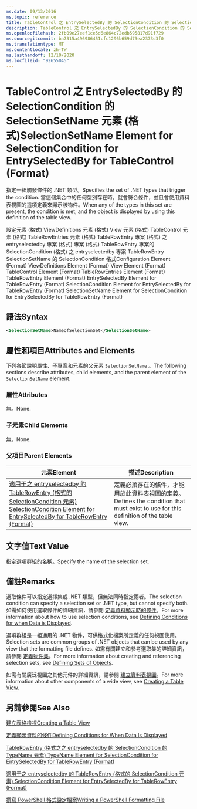 ```yaml
---
ms.date: 09/13/2016
ms.topic: reference
title: TableControl 之 EntrySelectedBy 的 SelectionCondition 的 SelectionSetName 元素 (格式)
description: TableControl 之 EntrySelectedBy 的 SelectionCondition 的 SelectionSetName 元素 (格式)
ms.openlocfilehash: 2fb09e27eef1ce5d6e864c72edb595817d91f729
ms.sourcegitcommit: ba7315a496986451cfc1296b659d73ea2373d3f0
ms.translationtype: MT
ms.contentlocale: zh-TW
ms.lasthandoff: 12/10/2020
ms.locfileid: "92655045"
---
```

# <a name="selectionsetname-element-for-selectioncondition-for-entryselectedby-for-tablecontrol-format"></a><span data-ttu-id="3a2fe-103">TableControl 之 EntrySelectedBy 的 SelectionCondition 的 SelectionSetName 元素 (格式)</span><span class="sxs-lookup"><span data-stu-id="3a2fe-103">SelectionSetName Element for SelectionCondition for EntrySelectedBy for TableControl (Format)</span></span>

<span data-ttu-id="3a2fe-104">指定一組觸發條件的 .NET 類型。</span><span class="sxs-lookup"><span data-stu-id="3a2fe-104">Specifies the set of .NET types that trigger the condition.</span></span> <span data-ttu-id="3a2fe-105">當這個集合中的任何型別存在時，就會符合條件，並且會使用資料表視圖的這項定義來顯示該物件。</span><span class="sxs-lookup"><span data-stu-id="3a2fe-105">When any of the types in this set are present, the condition is met, and the object is displayed by using this definition of the table view.</span></span>

<span data-ttu-id="3a2fe-106">設定元素 (格式) ViewDefinitions 元素 (格式) View 元素 (格式) TableControl 元素 (格式) TableRowEntries 元素 (格式) TableRowEntry 專案 (格式) 之 entryselectedby 專案 (格式) 專案 (格式) TableRowEntry 專案的 SelectionCondition (格式) 之 entryselectedby 專案 TableRowEntry SelectionSetName 的 SelectionCondition 格式</span><span class="sxs-lookup"><span data-stu-id="3a2fe-106">Configuration Element (Format) ViewDefinitions Element (Format) View Element (Format) TableControl Element (Format) TableRowEntries Element (Format) TableRowEntry Element (Format) EntrySelectedBy Element for TableRowEntry (Format) SelectionCondition Element for EntrySelectedBy for TableRowEntry (Format) SelectionSetName Element for SelectionCondition for EntrySelectedBy for TableRowEntry (Format)</span></span>

## <a name="syntax"></a><span data-ttu-id="3a2fe-107">語法</span><span class="sxs-lookup"><span data-stu-id="3a2fe-107">Syntax</span></span>

```xml
<SelectionSetName>NameofSelectionSet</SelectionSetName>
```

## <a name="attributes-and-elements"></a><span data-ttu-id="3a2fe-108">屬性和項目</span><span class="sxs-lookup"><span data-stu-id="3a2fe-108">Attributes and Elements</span></span>

<span data-ttu-id="3a2fe-109">下列各節說明屬性、子專案和元素的父元素 `SelectionSetName` 。</span><span class="sxs-lookup"><span data-stu-id="3a2fe-109">The following sections describe attributes, child elements, and the parent element of the `SelectionSetName` element.</span></span>

### <a name="attributes"></a><span data-ttu-id="3a2fe-110">屬性</span><span class="sxs-lookup"><span data-stu-id="3a2fe-110">Attributes</span></span>

<span data-ttu-id="3a2fe-111">無。</span><span class="sxs-lookup"><span data-stu-id="3a2fe-111">None.</span></span>

### <a name="child-elements"></a><span data-ttu-id="3a2fe-112">子元素</span><span class="sxs-lookup"><span data-stu-id="3a2fe-112">Child Elements</span></span>

<span data-ttu-id="3a2fe-113">無。</span><span class="sxs-lookup"><span data-stu-id="3a2fe-113">None.</span></span>

### <a name="parent-elements"></a><span data-ttu-id="3a2fe-114">父項目</span><span class="sxs-lookup"><span data-stu-id="3a2fe-114">Parent Elements</span></span>

|<span data-ttu-id="3a2fe-115">元素</span><span class="sxs-lookup"><span data-stu-id="3a2fe-115">Element</span></span>|<span data-ttu-id="3a2fe-116">描述</span><span class="sxs-lookup"><span data-stu-id="3a2fe-116">Description</span></span>|
|-------------|-----------------|
|[<span data-ttu-id="3a2fe-117">適用于之 entryselectedby 的 TableRowEntry (格式的 SelectionCondition 元素) </span><span class="sxs-lookup"><span data-stu-id="3a2fe-117">SelectionCondition Element for EntrySelectedBy for TableRowEntry (Format)</span></span>](./selectioncondition-element-for-entryselectedby-for-tablecontrol-format.md)|<span data-ttu-id="3a2fe-118">定義必須存在的條件，才能用於此資料表視圖的定義。</span><span class="sxs-lookup"><span data-stu-id="3a2fe-118">Defines the condition that must exist to use for this definition of the table view.</span></span>|

## <a name="text-value"></a><span data-ttu-id="3a2fe-119">文字值</span><span class="sxs-lookup"><span data-stu-id="3a2fe-119">Text Value</span></span>

<span data-ttu-id="3a2fe-120">指定選項群組的名稱。</span><span class="sxs-lookup"><span data-stu-id="3a2fe-120">Specify the name of the selection set.</span></span>

## <a name="remarks"></a><span data-ttu-id="3a2fe-121">備註</span><span class="sxs-lookup"><span data-stu-id="3a2fe-121">Remarks</span></span>

<span data-ttu-id="3a2fe-122">選取條件可以指定選擇集或 .NET 類型，但無法同時指定兩者。</span><span class="sxs-lookup"><span data-stu-id="3a2fe-122">The selection condition can specify a selection set or .NET type, but cannot specify both.</span></span> <span data-ttu-id="3a2fe-123">如需如何使用選取條件的詳細資訊，請參閱 [定義資料顯示時的條件](./defining-conditions-for-displaying-data.md)。</span><span class="sxs-lookup"><span data-stu-id="3a2fe-123">For more information about how to use selection conditions, see [Defining Conditions for when Data is Displayed](./defining-conditions-for-displaying-data.md).</span></span>

<span data-ttu-id="3a2fe-124">選項群組是一組通用的 .NET 物件，可供格式化檔案所定義的任何視圖使用。</span><span class="sxs-lookup"><span data-stu-id="3a2fe-124">Selection sets are common groups of .NET objects that can be used by any view that the formatting file defines.</span></span> <span data-ttu-id="3a2fe-125">如需有關建立和參考選取集的詳細資訊，請參閱 [定義物件集](./defining-selection-sets.md)。</span><span class="sxs-lookup"><span data-stu-id="3a2fe-125">For more information about creating and referencing selection sets, see [Defining Sets of Objects](./defining-selection-sets.md).</span></span>

<span data-ttu-id="3a2fe-126">如需有關廣泛視圖之其他元件的詳細資訊，請參閱 [建立資料表視圖](./creating-a-table-view.md)。</span><span class="sxs-lookup"><span data-stu-id="3a2fe-126">For more information about other components of a wide view, see [Creating a Table View](./creating-a-table-view.md).</span></span>

## <a name="see-also"></a><span data-ttu-id="3a2fe-127">另請參閱</span><span class="sxs-lookup"><span data-stu-id="3a2fe-127">See Also</span></span>

[<span data-ttu-id="3a2fe-128">建立表格檢視</span><span class="sxs-lookup"><span data-stu-id="3a2fe-128">Creating a Table View</span></span>](./creating-a-table-view.md)

[<span data-ttu-id="3a2fe-129">定義顯示資料的條件</span><span class="sxs-lookup"><span data-stu-id="3a2fe-129">Defining Conditions for When Data Is Displayed</span></span>](./defining-conditions-for-displaying-data.md)

[<span data-ttu-id="3a2fe-130">TableRowEntry (格式之之 entryselectedby 的 SelectionCondition 的 TypeName 元素) </span><span class="sxs-lookup"><span data-stu-id="3a2fe-130">TypeName Element for SelectionCondition for EntrySelectedBy for TableRowEntry (Format)</span></span>](./typename-element-for-selectioncondition-for-entryselectedby-for-tablecontrol-format.md)

[<span data-ttu-id="3a2fe-131">適用于之 entryselectedby 的 TableRowEntry (格式的 SelectionCondition 元素) </span><span class="sxs-lookup"><span data-stu-id="3a2fe-131">SelectionCondition Element for EntrySelectedBy for TableRowEntry (Format)</span></span>](./selectioncondition-element-for-entryselectedby-for-tablecontrol-format.md)

[<span data-ttu-id="3a2fe-132">撰寫 PowerShell 格式設定檔案</span><span class="sxs-lookup"><span data-stu-id="3a2fe-132">Writing a PowerShell Formatting File</span></span>](./writing-a-powershell-formatting-file.md)
